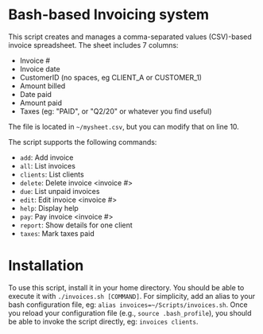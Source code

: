 # Bash-based Invoicing system

This script creates and manages a comma-separated values (CSV)-based invoice spreadsheet. The sheet includes 7 columns: 
- Invoice #
- Invoice date
- CustomerID (no spaces, eg CLIENT_A or CUSTOMER_1)
- Amount billed
- Date paid 
- Amount paid 
- Taxes (eg: "PAID", or "Q2/20" or whatever you find useful)

The file is located in `~/mysheet.csv`, but you can modify that on line 10. 

The script supports the following commands: 
- `add`: Add invoice
- `all`: List invoices
- `clients`: List clients
- `delete`: Delete invoice <invoice #>
- `due`: List unpaid invoices
- `edit`: Edit invoice <invoice #>
- `help`: Display help
- `pay`: Pay invoice <invoice #>
- `report`: Show details for one client <client ID>
- `taxes`: Mark taxes paid

# Installation
To use this script, install it in your home directory. You should be able to execute it with `./invoices.sh [COMMAND]`. For simplicity, add an alias to your bash configuration file, eg: `alias invoices=~/Scripts/invoices.sh`. Once you reload your configuration file (e.g., `source .bash_profile`), you should be able to invoke the script directly, eg: `invoices clients`.
